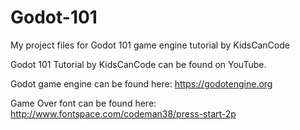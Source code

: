 # Godot-101
My project files for Godot 101 game engine tutorial by KidsCanCode

Godot 101 Tutorial by KidsCanCode can be found on YouTube.

Godot game engine can be found here: https://godotengine.org

Game Over font can be found here: http://www.fontspace.com/codeman38/press-start-2p
